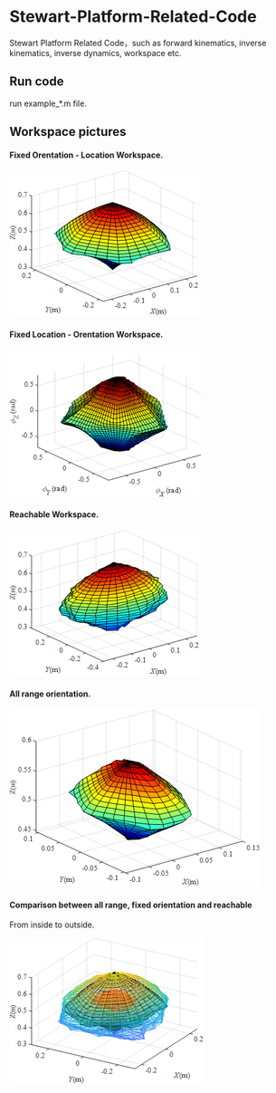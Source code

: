 # Stewart-Platform-Related-Code

Stewart Platform Related Code，such as forward kinematics, inverse kinematics, inverse dynamics, workspace etc.

## Run code

run example_*.m file.

## Workspace pictures

#### Fixed Orentation - Location Workspace.

![fixed_orientation](./imgs/fixed_orientation.png)

#### Fixed Location - Orentation Workspace.

![fixed_location](./imgs/fixed_location.png)

#### Reachable Workspace.

![reachable](./imgs/reachable.png)

#### All range orientation.

![all_range_orientation](./imgs/all_range_orientation.png)

#### Comparison between all range, fixed orientation and reachable

From inside to outside.

![comparison](./imgs/comparison.png)


